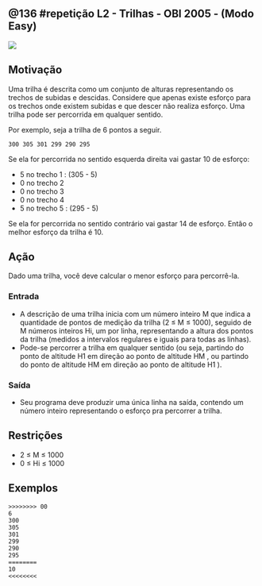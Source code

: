## @136 #repetição L2 - Trilhas - OBI 2005 - (Modo Easy)


![](https://raw.githubusercontent.com/qxcodefup/moodle/master/base/136/__capa.jpg)
[](https://raw.githubusercontent.com/qxcodefup/moodle/master/base/136/t.tio)
## Motivação

Uma trilha é descrita como um conjunto de alturas representando os trechos de subidas e descidas. Considere que apenas existe esforço para os trechos onde existem subidas e que descer não realiza esforço. Uma trilha pode ser percorrida em qualquer sentido. 

Por exemplo, seja a trilha de 6 pontos a seguir.
```
300 305 301 299 290 295
```
Se ela for percorrida no sentido esquerda direita vai gastar 10 de esforço: 
- 5 no trecho 1 : (305 - 5)
- 0 no trecho 2
- 0 no trecho 3
- 0 no trecho 4
- 5 no trecho 5 : (295 - 5)

Se ela for percorrida no sentido contrário vai gastar 14 de esforço. Então o melhor esforço da trilha é 10.

## Ação

Dado uma trilha, você deve calcular o menor esforço para percorrê-la.
  
### Entrada
- A descrição de uma trilha inicia com um número inteiro M que indica a quantidade de pontos de medição da trilha (2 ≤ M ≤ 1000), seguido de M números inteiros Hi, um por linha, representando a altura dos pontos da trilha (medidos a intervalos regulares e iguais para todas as linhas). 
- Pode-se percorrer a trilha em qualquer sentido (ou seja, partindo do ponto de altitude H1 em direção ao ponto de altitude HM , ou partindo do ponto de altitude HM em direção ao ponto de altitude H1 ).
  
### Saída

- Seu programa deve produzir uma única linha na saı́da, contendo um número inteiro representando o esforço pra percorrer a trilha.


## Restrições

- 2 ≤ M ≤ 1000  
- 0 ≤ Hi ≤ 1000

## Exemplos

```
>>>>>>>> 00
6
300
305
301
299
290
295
========
10
<<<<<<<<
```

